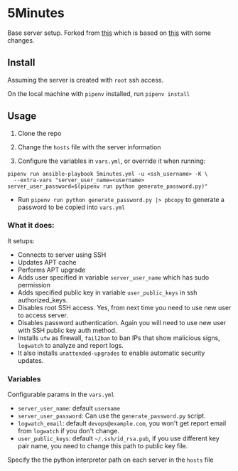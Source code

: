 # 5Minutes

Base server setup. Forked from [this](https://github.com/chhantyal/5minutes) which is based on [this](https://plusbryan.com/my-first-5-minutes-on-a-server-or-essential-security-for-linux-servers) with some changes.

## Install

Assuming the server is created with `root` ssh access.

On the local machine with `pipenv` installed, run `pipenv install`

## Usage

1. Clone the repo

2. Change the `hosts` file with the server information

3. Configure the variables in `vars.yml`, or override it when running:

```
pipenv run ansible-playbook 5minutes.yml -u <ssh_username> -K \
  --extra-vars "server_user_name=<username> server_user_password=$(pipenv run python generate_password.py)"
```

* Run `pipenv run python generate_password.py |> pbcopy` to generate a password to be copied into `vars.yml`

### What it does:

It setups:

- Connects to server using SSH
- Updates APT cache
- Performs APT upgrade
- Adds user specified in variable `server_user_name` which has sudo permission
- Adds specified public key in variable `user_public_keys` in ssh authorized_keys.
- Disables root SSH access. Yes, from next time you need to use new user to access server.
- Disables password authentication. Again you will need to use new user with SSH public key auth method.
- Installs `ufw` as firewall, `fail2ban` to ban IPs that show malicious signs, `logwatch` to analyze and report logs.
- It also installs `unattended-upgrades` to enable automatic security updates.


### Variables

Configurable params in the `vars.yml`

- `server_user_name`: default `username`
- `server_user_password`: Can use the `generate_password.py` script.
- `logwatch_email`: default `devops@example.com`, you won't get report email from `logwatch` if you don't change.
- `user_public_keys`: default `~/.ssh/id_rsa.pub`, if you use different key pair name, you need to change this path
 to public key file.

Specify the the python interpreter path on each server in the `hosts` file
